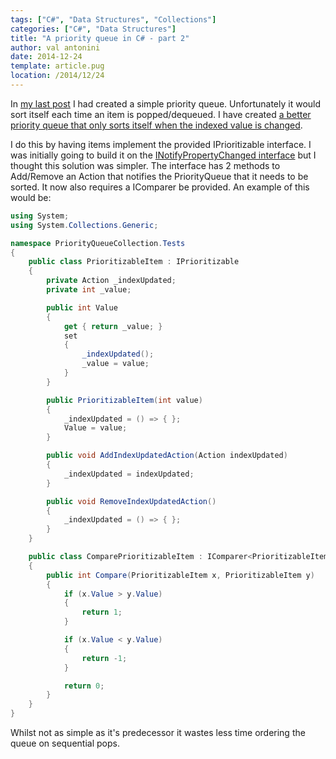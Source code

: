 ```yaml
---
tags: ["C#", "Data Structures", "Collections"]
categories: ["C#", "Data Structures"]
title: "A priority queue in C# - part 2"
author: val antonini
date: 2014-12-24
template: article.pug
location: /2014/12/24
---
```



In [my last post](/2014/12/22 "Priority Queue in C#") I had created a simple priority queue. Unfortunately it would sort itself each time an item is popped/dequeued. I have created [a better priority queue that only sorts itself when the indexed value is changed](https://github.com/valantonini/PriorityQueue "valantonini/PriorityQueue").


I do this by having items implement the provided IPrioritizable interface. I was initially going to build it on the [INotifyPropertyChanged interface](http://msdn.microsoft.com/en-us/library/system.componentmodel.inotifypropertychanged(v=vs.110).aspx "MSDN INotifyPropertyChanged Interface" ) but I thought this solution was simpler. The interface has 2 methods to Add/Remove an Action that notifies the PriorityQueue that it needs to be sorted. It now also requires a IComparer be provided. An example of this would be:

```cs
using System;
using System.Collections.Generic;

namespace PriorityQueueCollection.Tests
{
    public class PrioritizableItem : IPrioritizable
    {
        private Action _indexUpdated;
        private int _value;

        public int Value
        {
            get { return _value; }
            set
            {
                _indexUpdated();
                _value = value;
            }
        }

        public PrioritizableItem(int value)
        {
            _indexUpdated = () => { };
            Value = value;
        }

        public void AddIndexUpdatedAction(Action indexUpdated)
        {
            _indexUpdated = indexUpdated;
        }

        public void RemoveIndexUpdatedAction()
        {
            _indexUpdated = () => { };
        }
    }

    public class ComparePrioritizableItem : IComparer<PrioritizableItem>
    {
        public int Compare(PrioritizableItem x, PrioritizableItem y)
        {
            if (x.Value > y.Value)
            {
                return 1;
            }

            if (x.Value < y.Value)
            {
                return -1;
            }

            return 0;
        }
    }
}
```

Whilst not as simple as it's predecessor it wastes less time ordering the queue on sequential pops.